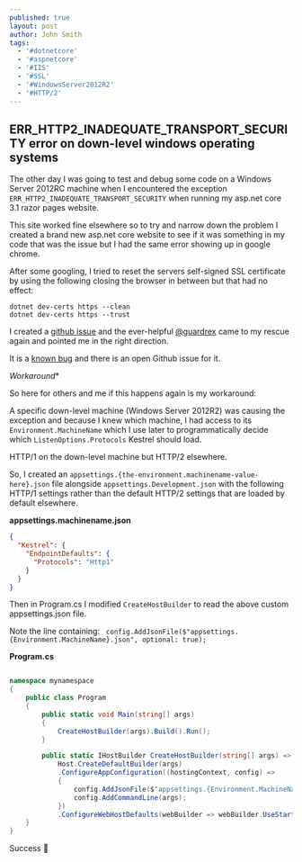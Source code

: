 ```yaml
---
published: true
layout: post
author: John Smith
tags:
  - '#dotnetcore'
  - '#aspnetcore'
  - '#IIS'
  - '#SSL'
  - '#WindowsServer2012R2'
  - '#HTTP/2'
---
```

## ERR_HTTP2_INADEQUATE_TRANSPORT_SECURITY error on down-level windows operating systems

The other day I was going to test and debug some code on a Windows Server 2012RC machine when I encountered the exception `ERR_HTTP2_INADEQUATE_TRANSPORT_SECURITY` when running my asp.net core 3.1 razor pages website. 

This site worked fine elsewhere so to try and narrow down the problem I created a brand new asp.net core website to see if it was something in my code that was the issue but I had the same error showing up in google chrome. 

After some googling, I tried to reset the servers self-signed SSL certificate by using the following closing the browser in between but that had no effect: 

```shell
dotnet dev-certs https --clean
dotnet dev-certs https --trust
```

I created a [github issue](https://github.com/aspnet/AspNetCore.Docs/issues/16434) and the ever-helpful [@guardrex](https://github.com/guardrex) came to my rescue again and pointed me in the right direction. 

It is a [known bug](https://github.com/dotnet/aspnetcore/issues/16811) and there is an open Github issue for it.

*Workaround**

So here for others and me if this happens again is my workaround:

A specific down-level machine (Windows Server 2012R2) was causing the exception and because I knew which machine, I had access to its `Environment.MachineName` which I use later to programmatically decide which `ListenOptions.Protocols` Kestrel should load. 

HTTP/1 on the down-level machine but HTTP/2 elsewhere.

So, I created an `appsettings.{the-environment.machinename-value-here}.json` file alongside `appsettings.Development.json` with the following HTTP/1 settings rather than the default HTTP/2 settings that are loaded by default elsewhere.

**appsettings.machinename.json**

```json
{
  "Kestrel": {
    "EndpointDefaults": {
      "Protocols": "Http1"
    }
  }
}
``` 

Then in Program.cs I modified `CreateHostBuilder` to read the above custom appsettings.json file. 

Note the line containing: ` config.AddJsonFile($"appsettings.{Environment.MachineName}.json", optional: true);`


**Program.cs**

```cs

namespace mynamespace
{
    public class Program
    {
        public static void Main(string[] args)
        {
            CreateHostBuilder(args).Build().Run();
        }

        public static IHostBuilder CreateHostBuilder(string[] args) =>
            Host.CreateDefaultBuilder(args)
            .ConfigureAppConfiguration((hostingContext, config) =>
            {
                config.AddJsonFile($"appsettings.{Environment.MachineName}.json", optional: true);
                config.AddCommandLine(args);
            })
            .ConfigureWebHostDefaults(webBuilder => webBuilder.UseStartup<Startup>());
    }
}
```

Success 🎉
